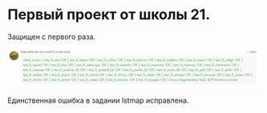 # Первый проект от школы 21.

Защищен с первого раза.

![image-20200518211350823](img/image-20200518211350823.png)

Единственная ошибка в задании lstmap исправлена.